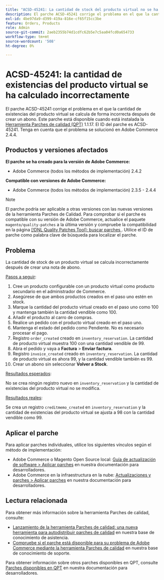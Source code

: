 ```yaml
---
title: "ACSD-45241: La cantidad de stock del producto virtual no se ha calculado correctamente"
description: El parche ACSD-45241 corrige el problema en el que la cantidad de existencias del producto virtual se calcula de forma incorrecta después de crear un abono. Este parche está disponible cuando está instalada la [Quality Patches Tool (QPT)](/help/announcements/adobe-commerce-announcements/magento-quality-patches-released-new-tool-to-self-serve-quality-patches.md) 1.1.17. El ID del parche es ACSD-45241. Tenga en cuenta que el problema se solucionó en Adobe Commerce 2.4.4.
exl-id: 4be97da9-d399-419a-816e-cf65f15cc3be
feature: Orders, Products
role: Admin
source-git-commit: 2aeb2355b74d1cdfc62b5e7c5aa04fcd0a654733
workflow-type: tm+mt
source-wordcount: '508'
ht-degree: 0%

---
```


# ACSD-45241: la cantidad de existencias del producto virtual se ha calculado incorrectamente

El parche ACSD-45241 corrige el problema en el que la cantidad de existencias del producto virtual se calcula de forma incorrecta después de crear un abono. Este parche está disponible cuando está instalada la [Herramienta Parches de calidad (QPT)](/help/announcements/adobe-commerce-announcements/magento-quality-patches-released-new-tool-to-self-serve-quality-patches.md) 1.1.17. El ID del parche es ACSD-45241. Tenga en cuenta que el problema se solucionó en Adobe Commerce 2.4.4.

## Productos y versiones afectados

**El parche se ha creado para la versión de Adobe Commerce:**

* Adobe Commerce (todos los métodos de implementación) 2.4.2

**Compatible con versiones de Adobe Commerce:**

* Adobe Commerce (todos los métodos de implementación) 2.3.5 - 2.4.4

>[!NOTE]
>
>El parche podría ser aplicable a otras versiones con las nuevas versiones de la herramienta Parches de Calidad. Para comprobar si el parche es compatible con su versión de Adobe Commerce, actualice el paquete `magento/quality-patches` a la última versión y compruebe la compatibilidad en la página [[!DNL Quality Patches Tool]: buscar parches ](https://experienceleague.adobe.com/tools/commerce-quality-patches/index.html?lang=es). Utilice el ID de parche como palabra clave de búsqueda para localizar el parche.

## Problema

La cantidad de stock de un producto virtual se calcula incorrectamente después de crear una nota de abono.

<u>Pasos a seguir</u>:

1. Cree un producto configurable con un producto virtual como producto secundario en el administrador de Commerce.
1. Asegúrese de que ambos productos creados en el paso uno estén en stock.
1. Marque la cantidad del producto virtual creado en el paso uno como 100 y mantenga también la cantidad vendible como 100.
1. Añadir el producto al carro de compras.
1. Realice un pedido con el producto virtual creado en el paso uno.
1. Mantenga el estado del pedido como Pendiente. No es necesario procesar el pago.
1. Registro `order_created` creado en `inventory_reservation`. La cantidad de producto virtual muestra 100 con una cantidad vendible de 99.
1. Abra el pedido y vaya a **Factura** > **Enviar factura**.
1. Registro `invoice_created` creado en `inventory_reservation`. La cantidad de producto virtual es ahora 99, y la cantidad vendible también es 99.
1. Crear un abono sin seleccionar **Volver a Stock**.

<u>Resultados esperados</u>:

No se crea ningún registro nuevo en `inventory_reservation` y la cantidad de existencias del producto virtual no se modifica.

<u>Resultados reales</u>:

Se crea un registro `creditmemo_created` en `inventory_reservation` y la cantidad de existencias del producto virtual se ajusta a 98 con la cantidad vendible como 99.

## Aplicar el parche

Para aplicar parches individuales, utilice los siguientes vínculos según el método de implementación:

* Adobe Commerce o Magento Open Source local: [Guía de actualización de software > Aplicar parches](https://experienceleague.adobe.com/es/docs/commerce-operations/tools/quality-patches-tool/usage) en nuestra documentación para desarrolladores.
* Adobe Commerce en la infraestructura en la nube: [Actualizaciones y parches > Aplicar parches](https://experienceleague.adobe.com/es/docs/commerce-cloud-service/user-guide/develop/upgrade/apply-patches) en nuestra documentación para desarrolladores.

## Lectura relacionada

Para obtener más información sobre la herramienta Parches de calidad, consulte:

* [Lanzamiento de la herramienta Parches de calidad: una nueva herramienta para autodistribuir parches de calidad](/help/announcements/adobe-commerce-announcements/magento-quality-patches-released-new-tool-to-self-serve-quality-patches.md) en nuestra base de conocimiento de asistencia.
* [Compruebe si el parche está disponible para su problema de Adobe Commerce mediante la herramienta Parches de calidad](/help/support-tools/patches-available-in-qpt-tool/check-patch-for-magento-issue-with-magento-quality-patches.md) en nuestra base de conocimiento de soporte.

Para obtener información sobre otros parches disponibles en QPT, consulte [Parches disponibles en QPT](https://experienceleague.adobe.com/tools/commerce-quality-patches/index.html?lang=es) en nuestra documentación para desarrolladores.
